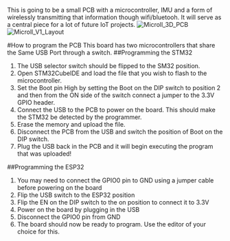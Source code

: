 This is going to be a small PCB with a microcontroller, IMU and a form of wirelessly transmitting that information though wifi/bluetooh.
It will serve as a central piece for a lot of future IoT projects.
![Microll_3D_PCB](https://github.com/RubenTrov/Microll/assets/104866446/a4fbe2c3-7f5f-43f6-8294-5c44e4dfac05)
![Microll_V1_Layout](https://github.com/RubenTrov/Microll/assets/104866446/88a206c8-d2b8-48e0-aa99-db1a78bdd943)

#How to program the PCB
This board has two microcontrollers that share the Same USB Port through a switch.
##Programming the STM32
1. The USB selector switch should be flipped to the SM32 position.
2. Open STM32CubeIDE and load the file that you wish to flash to the microcontroller.
3. Set the Boot pin High by setting the Boot on the DIP switch to position 2 and then from the ON side of the switch connect a jumper to the 3.3V GPIO header.
4. Connect the USB to the PCB to power on the board. This should make the STM32 be detected by the programmer.
5. Erase the memory and upload the file.
6. Disconnect the PCB from the USB and switch the position of Boot on the DIP switch.
7. Plug the USB back in the PCB and it will begin executing the program that was uploaded!

##Programming the ESP32
1. You may need to connect the GPIO0 pin to GND using a jumper cable before powering on the board
2. Flip the USB switch to the ESP32 position
3. Flip the EN on the DIP switch to the on position to connect it to 3.3V
4. Power on the board by plugging in the USB
5. Disconnect the GPIO0 pin from GND
6. The board should now be ready to program. Use the editor of your choice for this.